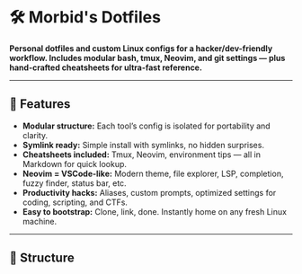 # 🛠️ Morbid's Dotfiles

**Personal dotfiles and custom Linux configs for a hacker/dev-friendly workflow. Includes modular bash, tmux, Neovim, and git settings — plus hand-crafted cheatsheets for ultra-fast reference.**

---

## 🚀 Features

- **Modular structure:** Each tool’s config is isolated for portability and clarity.
- **Symlink ready:** Simple install with symlinks, no hidden surprises.
- **Cheatsheets included:** Tmux, Neovim, environment tips — all in Markdown for quick lookup.
- **Neovim = VSCode-like:** Modern theme, file explorer, LSP, completion, fuzzy finder, status bar, etc.
- **Productivity hacks:** Aliases, custom prompts, optimized settings for coding, scripting, and CTFs.
- **Easy to bootstrap:** Clone, link, done. Instantly home on any fresh Linux machine.

---

## 📁 Structure

